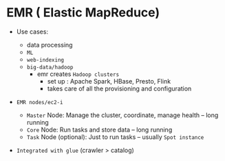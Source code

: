 # EMR ( Elastic MapReduce)
- Use cases: 
  - data processing 
  - `ML` 
  - `web-indexing` 
  - `big-data/hadoop`
    - emr creates `Hadoop clusters`
      - set up : Apache Spark, HBase, Presto, Flink
      - takes care of all the provisioning and configuration

- `EMR nodes/ec2-i`
  - `Master` Node: Manage the cluster, coordinate, manage health – long running
  - `Core` Node: Run tasks and store data – long running
  - `Task` Node (optional): Just to run tasks – usually `Spot instance`

- `Integrated with glue` (crawler > catalog)        